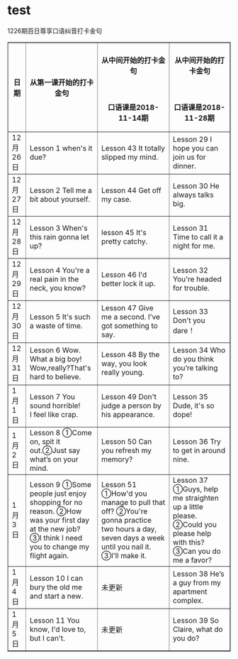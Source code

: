 # test
1226期百日尊享口语纠音打卡金句
<table border="1">
  <tr>
    <th>日期</th>
    <th>从第一课开始的打卡金句</th>
    <th><h4>从中间开始的打卡金句</h4></br><p>口语课是2018-11-14期</p></th>
    <th><h4>从中间开始的打卡金句</h4></br><p>口语课是2018-11-28期</p></th>
  </tr>
  <tr>
    <td>12月26日</td>
    <td>Lesson 1 when's it due?</td>
    <td>Lesson 43 It totally slipped my mind.  </td>
    <td>Lesson 29 I hope you can join us for dinner.</td>
  </tr>
    <tr>
    <td>12月27日</td>
    <td>Lesson 2 Tell me a bit about yourself.</td>
    <td>Lesson 44
Get off my case.  </td>
    <td>Lesson 30  
He always talks big.</td>
  </tr>
  <tr>
    <td>12月28日</td>
    <td>Lesson 3
When's this rain gonna let up?</td>
    <td>lesson 45
It's pretty catchy.     </td>
    <td>Lesson 31
Time to call it a night for me.</td>
  </tr>
    <tr>
    <td>12月29日</td>
    <td>Lesson 4
You're a real pain in the neck, you know?</td>
    <td>Lesson 46
I'd better lock it up.</td>
    <td>Lesson 32
You're headed for trouble.  </td>
  </tr>
      <tr>
    <td>12月30日</td>
    <td>Lesson 5
It's such a waste of time.</td>
    <td>Lesson 47
Give me a second. I've got something to say.</td>
    <td>Lesson 33
Don't you dare！  </td>
  </tr>
        <tr>
    <td>12月31日</td>
    <td>Lesson 6
Wow. What a big boy!
Wow,really?That's hard to believe.</td>
    <td>Lesson 48
By the way, you look really young. </td>
    <td>Lesson 34
Who do you think you’re talking to?</td>
  </tr>
          <tr>
    <td>1月1日</td>
    <td>Lesson 7
You sound horrible!</br>I feel like crap.</td>
    <td>Lesson 49
Don't judge a person by his appearance.  </td>
    <td>Lesson 35 
Dude, it's so dope!</td>
  </tr>
            <tr>
    <td>1月2日</td>
    <td>Lesson 8
①Come on, spit it out.②Just say what’s on your mind.</td>
    <td>Lesson 50
Can you refresh my memory?  </td>
    <td>Lesson 36
Try to get in around nine.  </td>
  </tr>
              <tr>
    <td>1月3日</td>
    <td>Lesson 9
①Some people just enjoy shopping for no reason.
②How was your first day at the new job?
③I think I need you to change my flight again.</td>
    <td>Lesson 51
①How'd you manage to pull that off?
②You're gonna practice two hours a day, seven days a week until you nail it. 
③I'll make it. </td>
    <td>Lesson 37 
①Guys, help me straighten up a little please.
②Could you please help with this?
③Can you do me a favor?</td>
  </tr>
  <tr>
    <td>1月4日</td>
    <td>Lesson 10
I can bury the old me and start a new.</td>
    <td>未更新</td>
    <td>Lesson 38
He’s a guy from my apartment complex.</td>
  </tr>
                  <tr>
    <td>1月5日</td>
    <td>Lesson 11
You know, I'd love to, but I can't.</td>
    <td>未更新</td>
    <td>Lesson 39
So Claire, what do you do?</td>
  </tr>
</table>
